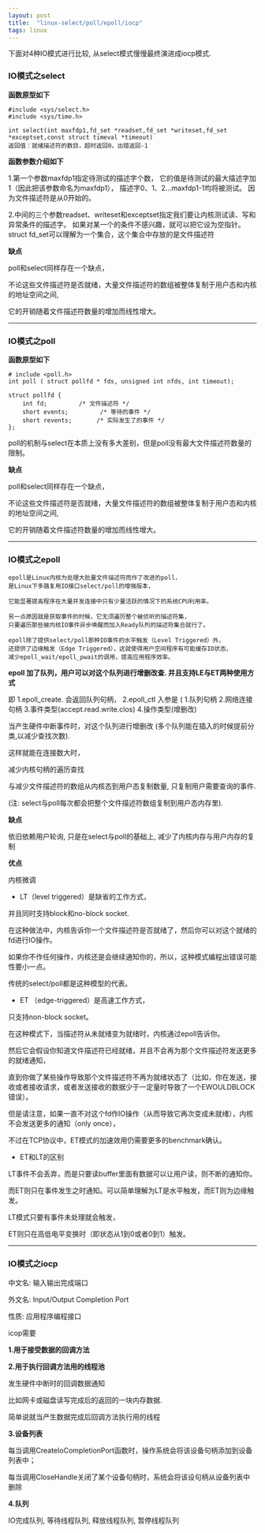 ```yaml
---
layout: post
title:  "linux-select/poll/epoll/iocp"
tags: linux
---
```


下面对4种IO模式进行比较, 从select模式慢慢最终演进成iocp模式.

### IO模式之select

**函数原型如下**

    #include <sys/select.h>
    #include <sys/time.h>
    
    int select(int maxfdp1,fd_set *readset,fd_set *writeset,fd_set *exceptset,const struct timeval *timeout)
    返回值：就绪描述符的数目，超时返回0，出错返回-1
    
**函数参数介绍如下**

1.第一个参数maxfdp1指定待测试的描述字个数，
它的值是待测试的最大描述字加1（因此把该参数命名为maxfdp1），
描述字0、1、2...maxfdp1-1均将被测试。
因为文件描述符是从0开始的。

2.中间的三个参数readset、writeset和exceptset指定我们要让内核测试读、写和异常条件的描述字。
如果对某一个的条件不感兴趣，就可以把它设为空指针。
struct fd_set可以理解为一个集合，这个集合中存放的是文件描述符


**缺点**

poll和select同样存在一个缺点，

不论这些文件描述符是否就绪，大量文件描述符的数组被整体复制于用户态和内核的地址空间之间,

它的开销随着文件描述符数量的增加而线性增大。

 ---

### IO模式之poll

**函数原型如下**

    # include <poll.h>
    int poll ( struct pollfd * fds, unsigned int nfds, int timeout);

    struct pollfd {
        int fd;         /* 文件描述符 */
        short events;         /* 等待的事件 */
        short revents;       /* 实际发生了的事件 */
    }; 
    
poll的机制与select在本质上没有多大差别，但是poll没有最大文件描述符数量的限制。

**缺点**

poll和select同样存在一个缺点，

不论这些文件描述符是否就绪，大量文件描述符的数组被整体复制于用户态和内核的地址空间之间,

它的开销随着文件描述符数量的增加而线性增大。

 ---

### IO模式之epoll
    
    epoll是Linux内核为处理大批量文件描述符而作了改进的poll，
    是Linux下多路复用IO接口select/poll的增强版本，
    
    它能显著提高程序在大量并发连接中只有少量活跃的情况下的系统CPU利用率。
    
    另一点原因就是获取事件的时候，它无须遍历整个被侦听的描述符集，
    只要遍历那些被内核IO事件异步唤醒而加入Ready队列的描述符集合就行了。
    
    epoll除了提供select/poll那种IO事件的水平触发（Level Triggered）外，
    还提供了边缘触发（Edge Triggered），这就使得用户空间程序有可能缓存IO状态，
    减少epoll_wait/epoll_pwait的调用，提高应用程序效率。


**epoll 加了队列，用户可以对这个队列进行增删改查. 并且支持LE与ET两种使用方式**

即
1.epoll_create. 会返回队列句柄，
2.epoll_ctl 
    入参是 (
    1.队列句柄
    2.网络连接句柄
    3.事件类型(accept.read.write.clos)
    4.操作类型(增删改)

当产生硬件中断事件时，对这个队列进行增删改 (多个队列能在插入的时候提前分类,以减少查找次数).

这样就能在连接数大时，

减少内核句柄的遍历查找

与减少文件描述符的数组从内核态到用户态复制数量, 只复制用户需要查询的事件.

(注: select与poll每次都会把整个文件描述符数组复制到用户态内存里).

**缺点**

依旧依赖用户轮询, 只是在select与poll的基础上, 减少了内核内存与用户内存的复制

**优点**

内核微调


- LT（level triggered）是缺省的工作方式，

并且同时支持block和no-block socket.

在这种做法中，内核告诉你一个文件描述符是否就绪了，然后你可以对这个就绪的fd进行IO操作。

如果你不作任何操作，内核还是会继续通知你的，所以，这种模式编程出错误可能性要小一点。

传统的select/poll都是这种模型的代表。


- ET （edge-triggered）是高速工作方式，

只支持non-block socket。

在这种模式下，当描述符从未就绪变为就绪时，内核通过epoll告诉你。

然后它会假设你知道文件描述符已经就绪，并且不会再为那个文件描述符发送更多的就绪通知，

直到你做了某些操作导致那个文件描述符不再为就绪状态了（比如，你在发送，接收或者接收请求，或者发送接收的数据少于一定量时导致了一个EWOULDBLOCK 错误）。

但是请注意，如果一直不对这个fd作IO操作（从而导致它再次变成未就绪），内核不会发送更多的通知（only once），

不过在TCP协议中，ET模式的加速效用仍需要更多的benchmark确认。


- ET和LT的区别

LT事件不会丢弃，而是只要读buffer里面有数据可以让用户读，则不断的通知你。

而ET则只在事件发生之时通知。可以简单理解为LT是水平触发，而ET则为边缘触发。

LT模式只要有事件未处理就会触发，

ET则只在高低电平变换时（即状态从1到0或者0到1）触发。

 ---
 
### IO模式之iocp

中文名: 输入输出完成端口

外文名: Input/Output Completion Port

性质: 应用程序编程接口


icop需要

**1.用于接受数据的回调方法**

**2.用于执行回调方法用的线程池**

发生硬件中断时的回调数据通知 

比如网卡或磁盘读写完成后的返回的一块内存数据. 

简单说就当产生数据完成后回调方法执行用的线程

**3.设备列表** 

每当调用CreateIoCompletionPort函数时，操作系统会将该设备句柄添加到设备列表中；

每当调用CloseHandle关闭了某个设备句柄时，系统会将该设句柄从设备列表中删除

**4.队列**

IO完成队列, 等待线程队列, 释放线程队列, 暂停线程队列
